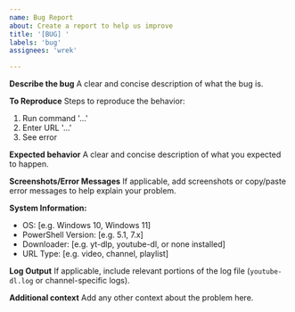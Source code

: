 ```yaml
---
name: Bug Report
about: Create a report to help us improve
title: '[BUG] '
labels: 'bug'
assignees: 'wrek'

---
```


**Describe the bug**
A clear and concise description of what the bug is.

**To Reproduce**
Steps to reproduce the behavior:
1. Run command '...'
2. Enter URL '...'
3. See error

**Expected behavior**
A clear and concise description of what you expected to happen.

**Screenshots/Error Messages**
If applicable, add screenshots or copy/paste error messages to help explain your problem.

**System Information:**
 - OS: [e.g. Windows 10, Windows 11]
 - PowerShell Version: [e.g. 5.1, 7.x]
 - Downloader: [e.g. yt-dlp, youtube-dl, or none installed]
 - URL Type: [e.g. video, channel, playlist]

**Log Output**
If applicable, include relevant portions of the log file (`youtube-dl.log` or channel-specific logs).

**Additional context**
Add any other context about the problem here.
